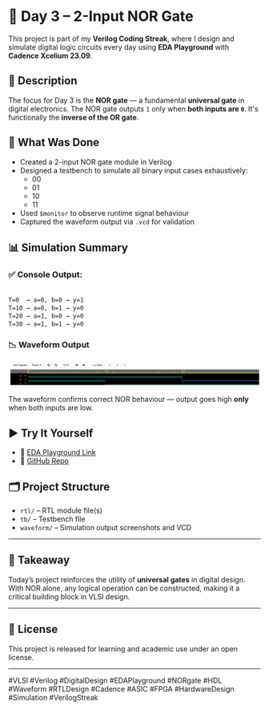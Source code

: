 # 🚫 Day 3 – 2-Input NOR Gate

This project is part of my **Verilog Coding Streak**, where I design and simulate digital logic circuits every day using **EDA Playground** with **Cadence Xcelium 23.09**.


## 📘 Description

The focus for Day 3 is the **NOR gate** — a fundamental **universal gate** in digital electronics. The NOR gate outputs `1` only when **both inputs are `0`**. It's functionally the **inverse of the OR gate**.


## 🧪 What Was Done

- Created a 2-input NOR gate module in Verilog
- Designed a testbench to simulate all binary input cases exhaustively:
  - 00
  - 01
  - 10
  - 11
- Used `$monitor` to observe runtime signal behaviour
- Captured the waveform output via `.vcd` for validation


## 📊 Simulation Summary

### ✅ Console Output:
```

T=0  → a=0, b=0 → y=1
T=10 → a=0, b=1 → y=0
T=20 → a=1, b=0 → y=0
T=30 → a=1, b=1 → y=0

```

### 📉 Waveform Output

![NOR Gate Waveform](waveform.png)

The waveform confirms correct NOR behaviour — output goes high **only** when both inputs are low.


## ▶️ Try It Yourself

- 🔗 [EDA Playground Link](https://edaplayground.com/x/if6G) 
- 📂 [GitHub Repo](https://github.com/mitanshigaur09/Verilog/tree/main/NOR%20Gate)


## 🗂 Project Structure

- `rtl/` – RTL module file(s)  
- `tb/` – Testbench file  
- `waveform/` – Simulation output screenshots and VCD

---

## 🧠 Takeaway

Today’s project reinforces the utility of **universal gates** in digital design. With NOR alone, any logical operation can be constructed, making it a critical building block in VLSI design.

---

## 📌 License

This project is released for learning and academic use under an open license.

---

#VLSI #Verilog #DigitalDesign #EDAPlayground #NORgate #HDL #Waveform #RTLDesign #Cadence #ASIC #FPGA #HardwareDesign #Simulation #VerilogStreak

